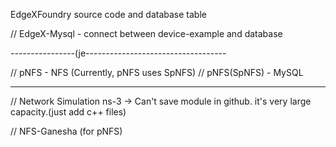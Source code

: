 EdgeXFoundry source code and database table

// EdgeX-Mysql - connect between device-example and database

----------------(je-----------------------------------

// pNFS - NFS (Currently, pNFS uses SpNFS)
// pNFS(SpNFS) - MySQL

----------------------------------------------------

// Network Simulation ns-3 -> Can't save module in github. it's very large capacity.(just add c++ files)

// NFS-Ganesha (for pNFS)
